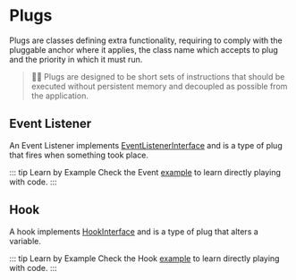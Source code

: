 # Plugs

Plugs are classes defining extra functionality, requiring to comply with the pluggable anchor where it applies, the class name which accepts to plug and the priority in which it must run.

> 🧔🏾 Plugs are designed to be short sets of instructions that should be executed without persistent memory and decoupled as possible from the application.

## Event Listener

An Event Listener implements [EventListenerInterface](../reference/Chevere/Interfaces/Plugin/Plugs/EventListener/EventListenerInterface.md) and is a type of plug that fires when something took place.

::: tip Learn by Example
Check the Event [example](https://github.com/chevere/examples/tree/master/00.HelloWorld#03eventphp) to learn directly playing with code.
:::

## Hook

A hook implements [HookInterface](../reference/Chevere/Interfaces/Plugin/Plugs/Hooks/HookInterface.md) and is a type of plug that alters a variable.

::: tip Learn by Example
Check the Hook [example](https://github.com/chevere/examples/tree/master/00.HelloWorld#02hookphp) to learn directly playing with code.
:::
